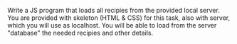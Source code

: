 Write a JS program that loads all recipies from the provided local server. You are provided with skeleton (HTML & CSS) for this task, also with server, which you will use as localhost. You will be able to load from the server "database" the needed recipies and other details.
